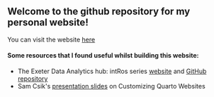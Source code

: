 ## Welcome to the github repository for my personal website!

You can visit the website [here](https://alicetrevail.github.io)

#### Some resources that I found useful whilst building this website:

- The Exeter Data Analytics hub: intRos series [website](https://exeter-data-analytics.github.io/intRos/) and [GitHub repository](https://github.com/exeter-data-analytics/intRos)
- Sam Csik's [presentation slides](https://ucsb-meds.github.io/customizing-quarto-websites/#/title-slide) on Customizing Quarto Websites